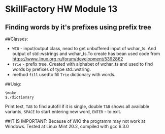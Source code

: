 # SkillFactory HW Module 13

## Finding words by it's prefixes using prefix tree

##Classes:

- `WIO` - input/output class, nead to get unbuffered input of wchar_ts. And output of std::wstrings and wchar_ts.To create has bean used code from https://www.linux.org.ru/forum/development/5392862
- `Trie` - prefix tree. Created with alphabet of wchar_ts and used to find words by prefixes of type std::wstring.
- method `fill` usedto fill `Trie` dictionary with words.

##Usig:
```
$make
$./dictionary
```
Print text, `TAB` to find autofil if it is single, double `TAB` shows all available variants, `SPACE` to start entering new word, `ENTER` - to exit.

##IT IS IMPORTANT:
Because of WIO the programm may not work at Windows. Tested at Linux Mint 20.2, compiled with gcc 9.3.0
